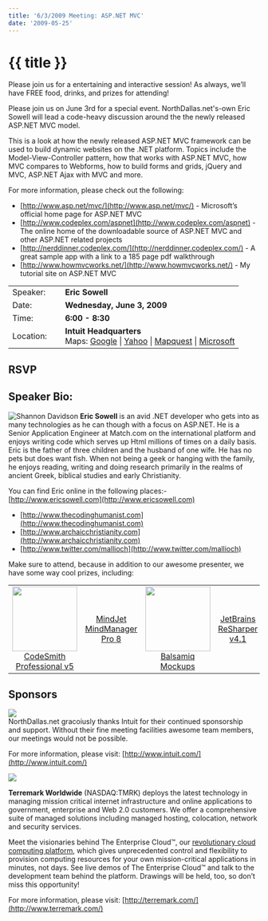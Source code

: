 ```yaml
---
title: '6/3/2009 Meeting: ASP.NET MVC'
date: '2009-05-25'
---
```

# {{ title }}

Please join us for a entertaining and interactive session! As always, we’ll have FREE food, drinks, and prizes for attending!

Please join us on June 3rd for a special event. NorthDallas.net's-own Eric Sowell will lead a code-heavy discussion around the the newly released ASP.NET MVC model.

This is a look at how the newly released ASP.NET MVC framework can be used to build dynamic websites on the .NET platform. Topics include the Model-View-Controller pattern, how that works with ASP.NET MVC, how MVC compares to Webforms, how to build forms and grids, jQuery and MVC, ASP.NET Ajax with MVC and more.

For more information, please check out the following:

-   [http://www.asp.net/mvc/](http://www.asp.net/mvc/) - Microsoft’s official home page for ASP.NET MVC
-   [http://www.codeplex.com/aspnet](http://www.codeplex.com/aspnet) - The online home of the downloadable source of ASP.NET MVC and other ASP.NET related projects
-   [http://nerddinner.codeplex.com/](http://nerddinner.codeplex.com/) - A great sample app with a link to a 185 page pdf walkthrough
-   [http://www.howmvcworks.net/](http://www.howmvcworks.net/) - My tutorial site on ASP.NET MVC

<table><tbody><tr><td>Speaker:</td><td>&nbsp;</td><td><b>Eric Sowell</b></td></tr><tr><td>Date:</td><td>&nbsp;</td><td><b>Wednesday, June 3, 2009</b></td></tr><tr><td>Time:</td><td>&nbsp;</td><td><b>6:00 - 8:30</b></td></tr><tr><td>Location:</td><td>&nbsp;</td><td><b>Intuit Headquarters</b><br>Maps: <a target="_blank" href="http://maps.google.com/maps?q=5601 Headquarters Drive,+Plano,+TX+75024+United States&amp;hl=en">Google</a> | <a target="_blank" href="http://maps.yahoo.com/maps_result?addr=5601 Headquarters Drive&amp;csz=Plano,+TX+75024&amp;country=us">Yahoo</a> | <a target="_blank" href="http://www.mapquest.com/maps/map.adp?country=US&amp;address=5601 Headquarters Drive&amp;city=Plano&amp;state=TX&amp;zipcode=75024">Mapquest</a> | <a target="_blank" href="http://maps.live.com/default.aspx?v=2&amp;style=r&amp;lvl=100&amp;where1=5601 Headquarters Drive%2CPlano%2CTX%2C75024">Microsoft</a></td></tr></tbody></table>

## RSVP

## Speaker Bio:

![Shannon Davidson](http://northdallas.net/files/headshot/headshot-esowell.jpg) **Eric Sowell** is an avid .NET developer who gets into as many technologies as he can though with a focus on ASP.NET. He is a Senior Application Engineer at Match.com on the international platform and enjoys writing code which serves up Html millions of times on a daily basis. Eric is the father of three children and the husband of one wife. He has no pets but does want fish. When not being a geek or hanging with the family, he enjoys reading, writing and doing research primarily in the realms of ancient Greek, biblical studies and early Christianity.

You can find Eric online in the following places:-   [http://www.ericsowell.com](http://www.ericsowell.com)
-   [http://www.thecodinghumanist.com](http://www.thecodinghumanist.com)
-   [http://www.archaicchristianity.com](http://www.archaicchristianity.com)
-   [http://www.twitter.com/mallioch](http://www.twitter.com/mallioch)

Make sure to attend, because in addition to our awesome presenter, we have some way cool prizes, including:

<table border="0" cellspacing="2" cellpadding="2"><tbody><tr><td align="center" xvalign="top"><div id="Div1"><a target="_new" href="http://www.codesmithtools.com/"><img border="0" width="130" alt="" src="http://northdallas.net/files/sponsor/CodeSmithLogo.gif"><br>CodeSmith<br>Professional v5</a></div></td><td align="center" xvalign="top"><div id="giveaway"><a target="_new" href="http://www.mindjet.com/products/mindmanager/default.aspx"><img border="0" alt="" src="http://www.mindjet.com/media/images/global/home/redlogo.gif"><br>MindJet MindManager<br>Pro 8</a></div></td><td align="center" xvalign="top"><div id="giveaway"><a target="_new" href="http://balsamiq.com/products"><img border="0" width="130" alt="" src="http://balsamiq.com/images/balsamiq_logo1.jpg"><br>Balsamiq Mockups</a></div></td><td align="center" xvalign="top"><div id="giveaway"><a target="_new" href="http://www.jetbrains.com/resharper/"><img border="0" alt="" src="http://northdallas.net/files/sponsor/logo_jetbrains.gif"><br>JetBrains<br>ReSharper v4.1</a></div></td></tr></tbody></table>

## Sponsors

[![](http://nddnug.net/files/uploads/intuit_logo.jpg)](http://intuit.com)  
NorthDallas.net gracoiusly thanks Intuit for their continued sponsorship  
and support. Without their fine meeting facilities awesome team members, our meetings would not be possible.  
  
For more information, please visit: [http://www.intuit.com/](http://www.intuit.com/)

[![](http://nddnug.net/files/sponsor/logo-Terremark.jpg)](http://terremark.com)

**Terremark Worldwide** (NASDAQ:TMRK) deploys the latest technology in managing mission critical internet infrastructure and online applications to government, enterprise and Web 2.0 customers. We offer a comprehensive suite of managed solutions including managed hosting, colocation, network and security services.

Meet the visionaries behind The Enterprise Cloud™, our [revolutionary cloud computing platform](http://www.theenterprisecloud.com/), which gives unprecedented control and flexibility to provision computing resources for your own mission-critical applications in minutes, not days. See live demos of The Enterprise Cloud™ and talk to the development team behind the platform. Drawings will be held, too, so don’t miss this opportunity!

For more information, please visit: [http://terremark.com/](http://www.terremark.com/)
    
